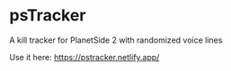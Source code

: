# psTracker

A kill tracker for PlanetSide 2 with randomized voice lines

Use it here: https://pstracker.netlify.app/
